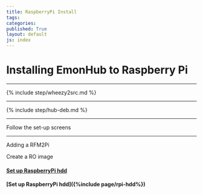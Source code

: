 ```yaml
---
title: RaspberryPi Install
tags: 
categories: 
published: True
layout: default
js: index
---
```


Installing EmonHub to Raspberry Pi
===================================

-----------------------------------

{% include step/wheezy2src.md %}

----

{% include step/hub-deb.md %}

---

Follow the set-up screens

-----------------------------

Adding a RFM2Pi

Create a RO image

#### [Set up RaspberryPi hdd]({{site.page}}install/raspberrypi/hdd)

#### [Set up RaspberryPi hdd]({%include page/rpi-hdd%})





